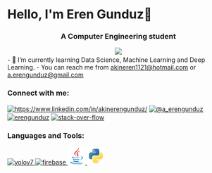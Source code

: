 <h1>Hello, I'm Eren Gunduz👋</h1>
<h3 align="center">A Computer Engineering student</h3>
<div id="header" align="center">
  <img src="https://media.giphy.com/media/LaVp0AyqR5bGsC5Cbm/giphy.gif" width="100"/>
</div>
- 🌱 I’m currently learning Data Science, Machine Learning and Deep Learning.
- You can reach me from <a href="akineren1121@hotmail.com"/>akineren1121@hotmail.com</a> or <a href="a.erengunduz@gmail.com"/>a.erengunduz@gmail.com</a>

<h3 align="left">Connect with me:</h3>
<p align="left">
<a href="https://www.linkedin.com/in/akinerengunduz/" target="blank"><img align="center" src="https://raw.githubusercontent.com/rahuldkjain/github-profile-readme-generator/master/src/images/icons/Social/linked-in-alt.svg" alt="https://www.linkedin.com/in/akinerengunduz/" height="30" width="40" /></a>
<a href="https://www.hackerrank.com/a_erengunduz" target="blank"><img align="center" src="https://raw.githubusercontent.com/rahuldkjain/github-profile-readme-generator/master/src/images/icons/Social/hackerrank.svg" alt="@a_erengunduz" height="30" width="40" /></a>
<a href="https://leetcode.com/user2668E/" target="blank"><img align="center" src="https://raw.githubusercontent.com/rahuldkjain/github-profile-readme-generator/master/src/images/icons/Social/leet-code.svg" alt="erengunduz" height="30" width="40" /></a>
<a href="https://stackoverflow.com/users/20018335/erengndz" target="blank"><img align="center" src="https://content.presspage.com/uploads/2658/c800_logo-stackoverflow-square.jpg?98978" alt="stack-over-flow" height="30" width="40" /></a>
</p>

<h3 align="left">Languages and Tools:</h3>
<p align="left"> <a href="https://github.com/WongKinYiu/yolov7" target="_blank" rel="noreferrer"> <img src="https://editor.analyticsvidhya.com/uploads/18913image-removebg-preview%20(2).png" alt="yolov7" width="40" height="40"/> </a> <a href="https://opencv.org/" target="_blank" rel="noreferrer"> <img src="https://upload.wikimedia.org/wikipedia/commons/thumb/3/32/OpenCV_Logo_with_text_svg_version.svg/180px-OpenCV_Logo_with_text_svg_version.svg.png" alt="firebase" width="40" height="40"/> </a> <a href="https://www.java.com" target="_blank" rel="noreferrer"> <img src="https://raw.githubusercontent.com/devicons/devicon/master/icons/java/java-original.svg" alt="java" width="40" height="40"/> </a> <a href="https://www.python.org" target="_blank" rel="noreferrer"> <img src="https://raw.githubusercontent.com/devicons/devicon/master/icons/python/python-original.svg" alt="python" width="40" height="40"/> </a> 



